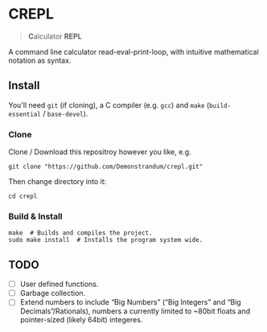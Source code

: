 # CREPL
> **C**alculator **REPL**

A command line calculator read-eval-print-loop,
with intuitive mathematical notation as syntax.

## Install

You'll need `git` (if cloning), a C compiler (e.g. `gcc`)
and `make` (`build-essential` / `base-devel`).

### Clone
Clone / Download this repositroy however you like, e.g.
```console
git clone "https://github.com/Demonstrandum/crepl.git"
```

Then change directory into it:
```console
cd crepl
```

### Build & Install
```console
make  # Builds and compiles the project.
sudo make install  # Installs the program system wide.
```

## TODO
 - [ ] User defined functions.
 - [ ] Garbage collection.
 - [ ] Extend numbers to include “Big Numbers” (“Big Integers” and “Big Decimals”/Rationals), numbers a currently limited to ~80bit floats and pointer-sized (likely 64bit) integeres.

